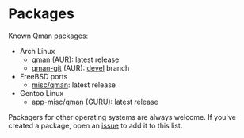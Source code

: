 # Packages

Known Qman packages:

- Arch Linux
  - [qman](https://aur.archlinux.org/packages/qman) (AUR): latest release
  - [qman-git](https://aur.archlinux.org/packages/qman-git) (AUR):
    [devel](https://github.com/plp13/qman/tree/devel) branch
- FreeBSD ports
  - [misc/qman](https://github.com/freebsd/freebsd-ports/tree/main/misc/qman): latest release
- Gentoo Linux
  - [app-misc/qman](https://gitweb.gentoo.org/repo/proj/guru.git/tree/app-misc/qman)
    (GURU): latest release

Packagers for other operating systems are always welcome. If you've created a
package, open an [issue](https://github.com/plp13/qman/issues) to add it to
this list.
